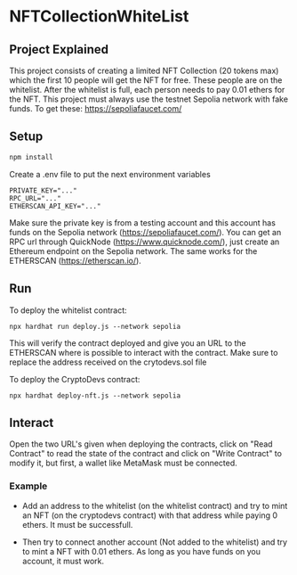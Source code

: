 # NFTCollectionWhiteList

## Project Explained
This project consists of creating a limited NFT Collection (20 tokens max) which the first 10 people will get the NFT for free. These people are on the whitelist. After the whitelist is full, each person needs to pay 0.01 ethers for the NFT. 
This project must always use the testnet Sepolia network with fake funds. To get these: https://sepoliafaucet.com/

## Setup
```bash
npm install
```

Create a .env file to put the next environment variables
```
PRIVATE_KEY="..."
RPC_URL="..."
ETHERSCAN_API_KEY="..."
```
Make sure the private key is from a testing account and this account has funds on the Sepolia network (https://sepoliafaucet.com/).
You can get an RPC url through QuickNode (https://www.quicknode.com/), just create an Ethereum endpoint on the Sepolia network.
The same works for the ETHERSCAN (https://etherscan.io/).

## Run
To deploy the whitelist contract:
```
npx hardhat run deploy.js --network sepolia
```
This will verify the contract deployed and give you an URL to the ETHERSCAN where is possible to interact with the contract.
Make sure to replace the address received on the crytodevs.sol file



To deploy the CryptoDevs contract:
```
npx hardhat deploy-nft.js --network sepolia
```

## Interact
Open the two URL's given when deploying the contracts, click on "Read Contract" to read the state of the contract and
click on "Write Contract" to modify it, but first, a wallet like MetaMask must be connected.

### Example
- Add an address to the whitelist (on the whitelist contract) and try to mint an NFT (on the cryptodevs contract) with that address while paying 0 ethers. It must be successfull.

- Then try to connect another account (Not added to the whitelist) and try to mint a NFT with 0.01 ethers. As long as you have funds on you account, it must work.
